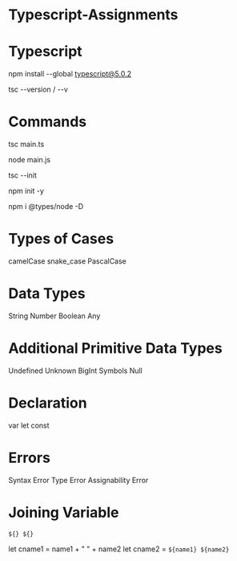 # Typescript-Assignments

# Typescript
<!-- Install Typescript -->
npm install --global typescript@5.0.2 
<!-- Check ts version -->
tsc --version / --v

# Commands
<!-- Compile ts to js -->
tsc main.ts
<!-- Run Js file -->
node main.js
<!-- Create tsconfig.json file -->
tsc --init
<!-- Create package.json file -->
npm init -y
<!-- Create 2 Files => node-modules & package-lock.json -->
npm i @types/node -D


# Types of Cases

camelCase
snake_case
PascalCase

# Data Types

String 
Number
Boolean   <!-- True / False  -->
Any

# Additional Primitive  Data Types

Undefined 
Unknown  <!-- when type is not known, alternative of any -->
BigInt   <!-- for big integers that have maximum value allow in number-->
Symbols
Null     <!-- No Value -->

# Declaration 

var   <!-- old method -->
let   <!-- can be change -->
const <!-- remain constant, cannot be change-->

# Errors

Syntax Error
Type Error
Assignability Error

# Joining Variable

`${} ${}` <!-- to join multiple variables -->

let cname1 = name1 + " " + name2
let cname2 = `${name1} ${name2}`

<!--  -->